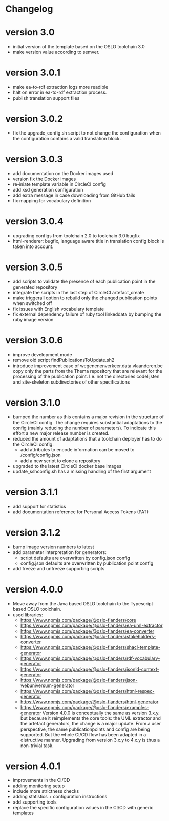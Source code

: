 # Changelog 

# version 3.0
- initial version of the template based on the OSLO toolchain 3.0
- make version value according to semver.

# version 3.0.1
- make ea-to-rdf extraction logs more readible
- halt on error in ea-to-rdf extraction process.
- publish translation support files

# version 3.0.2
- fix the upgrade_config.sh script to not change the configuration when the configuration contains a valid translation block.

# version 3.0.3
- add documentation on the Docker images used
- version fix the Docker images
- re-iniate template variable in CircleCI config
- add xsd generation configuration 
- add extra message in case downloading from GitHub fails
- fix mapping for vocabulary definition

# version 3.0.4
- upgrading configs from toolchain 2.0 to toolchain 3.0 bugfix
- html-renderer: bugfix, language aware title in translation config block is taken into account.

# version 3.0.5
- add scripts to validate the presence of each publication point in the generated repository
- integrate the scripts in the last step of CircleCI artefact_create
- make triggerall option to rebuild only the changed publication points when switched off
- fix issues with English vocabulary template 
- fix external dependency failure of ruby tool linkeddata by bumping the ruby image version 

# version 3.0.6
- improve development mode 
- remove old script findPublicationsToUpdate.sh2
- introduce improvement case of wegenenenverkeer.data.vlaanderen.be 
    copy only the parts from the Thema repository that are relevant for the processing of the publication point.
    I.e. not the directories codelijsten and site-skeleton subdirectories of other specifications 

# version 3.1.0
- bumped the number as this contains a major revision in the structure of the CircleCI config. 
  The change requires substantial adaptations to the config (mainly reducing the number of parameters).
  To indicate this effort a new major release number is created.
- reduced the amount of adaptations that a toolchain deployer has to do the CircleCI config:
     - add attributes to encode information can be moved to /config/config.json
     - add a new script to clone a repository
- upgraded to the latest CircleCI docker base images
- update_sshconfig.sh has a missing handling of the first argument

# version 3.1.1
- add support for statistics
- add documentation reference for Personal Access Tokens (PAT)

# version 3.1.2
- bump image version numbers to latest
- add parameter interpretation for generators:
   - script defaults are overwritten by config.json config
   - config.json defaults are overwritten by publication point config
- add freeze and unfreeze supporting scripts


# version 4.0.0
- Move away from the Java based OSLO toolchain to the Typescript based OSLO toolchain.
- used libraries:
  * https://www.npmjs.com/package/@oslo-flanders/core
  * https://www.npmjs.com/package/@oslo-flanders/ea-uml-extractor
  * https://www.npmjs.com/package/@oslo-flanders/ea-converter
  * https://www.npmjs.com/package/@oslo-flanders/stakeholders-converter
  * https://www.npmjs.com/package/@oslo-flanders/shacl-template-generator
  * https://www.npmjs.com/package/@oslo-flanders/rdf-vocabulary-generator
  * https://www.npmjs.com/package/@oslo-flanders/jsonld-context-generator
  * https://www.npmjs.com/package/@oslo-flanders/json-webuniversum-generator
  * https://www.npmjs.com/package/@oslo-flanders/html-respec-generator
  * https://www.npmjs.com/package/@oslo-flanders/html-generator
  * https://www.npmjs.com/package/@oslo-flanders/examples-generator
Version 4.0.0 is conceptually the same as version 3.x.y. but because it reimplements the
core tools: the UML extractor and the artefact generators, the change is a major update.
From a user perspective, the same publicationpoints and config are being supported.
But the whole CI/CD flow has been adapted in a distructive manner.
Upgrading from version 3.x.y to 4.x.y is thus a non-trivial task.

# version 4.0.1
- improvements in the CI/CD
- adding monitoring setup
- include more strictness checks
- adding statistics + configuration instructions 
- add supporting tools
- replace the specific configuration values in the CI/CD with generic templates

